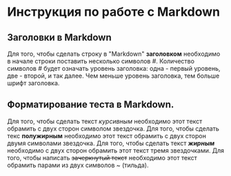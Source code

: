 # Инструкция по работе с Markdown

## Заголовки в Markdown
Для того, чтобы сделать строку в "Markdown" **заголовком** необходимо в начале строки поставить несколько символов #. Количество символов # будет означать уровень заголовка: одна - первый уровень, две - второй, и так далее. Чем меньше уровень заголовка, тем больше шрифт заголовка.

## Форматирование теста в Markdown.
Для того, чтобы сделать текст *курсивным* необходимо этот текст обрамить с двух сторон символом звездочка. Для того, чтобы сделать текс **полужирным** необходимо этот текст обрамить с двух сторон двумя символами звездочка. Для того, чтобы сделать текст ***жирным*** необходимо с двух сторон обрамить этот текст тремя звездочками. Для того, чтобы написать ~~зачеркнутый текст~~ необходимо этот текст обрамить парами из двух символов ~ (тильда).